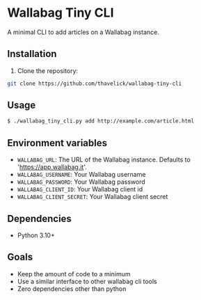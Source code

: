 # Wallabag Tiny CLI

A minimal CLI to add articles on a Wallabag instance.

## Installation

1. Clone the repository:

```bash
git clone https://github.com/thavelick/wallabag-tiny-cli
```

## Usage

```bash
$ ./wallabag_tiny_cli.py add http://example.com/article.html
```

## Environment variables
* `WALLABAG_URL`: The URL of the Wallabag instance. Defaults
 to 'https://app.wallabag.it'.
* `WALLABAG_USERNAME`: Your Wallabag username
* `WALLABAG_PASSWORD`: Your Wallabag password
* `WALLABAG_CLIENT_ID`: Your Wallabag client id
* `WALLABAG_CLIENT_SECRET`: Your Wallabag client secret

## Dependencies
* Python 3.10+

## Goals
* Keep the amount of code to a minimum
* Use a similar interface to other wallabag cli tools
* Zero dependencies other than python